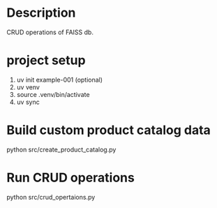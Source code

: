 # Description
CRUD operations of FAISS db.

# project setup
1. uv init example-001 (optional)
2. uv venv
3. source .venv/bin/activate
4. uv sync

# Build custom product catalog data
python src/create_product_catalog.py

# Run CRUD operations
python src/crud_opertaions.py
